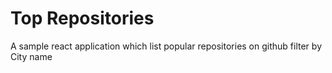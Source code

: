 # Top Repositories

A sample react application which list popular repositories on github filter by City name

